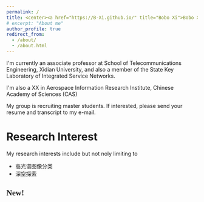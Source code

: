 ```yaml
---
permalink: /
title: <center><a href="https://B-Xi.github.io/" title="Bobo Xi">Bobo Xi (席博博)</a></center>
# excerpt: "About me"
author_profile: true
redirect_from: 
  - /about/
  - /about.html
---
```


I'm currently an associate professor at School of Telecommunications Engineering, Xidian University, and also a member of the  State Key Laboratory of Integrated Service Networks.

I'm also a XX  in Aerospace Information Research Institute, Chinese Academy of Sciences (CAS)

My group is recruiting master students. If interested, please send your resume and transcript to my e-mail.



Research Interest
======
My research interests include but not noly limiting to
* 高光谱图像分类
* 深空探索


## <font face=STKaiti>New!</font>


